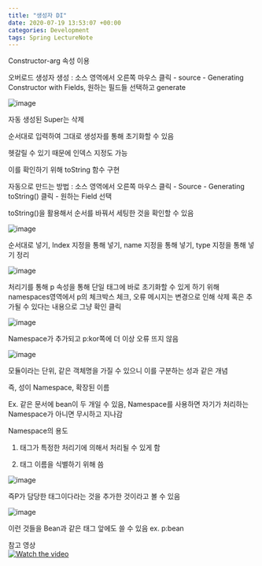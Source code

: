 ```yaml
---
title: "생성자 DI"
date: 2020-07-19 13:53:07 +00:00
categories: Development
tags: Spring LectureNote
---
```


Constructor-arg 속성 이용

오버로드 생성자 생성 : 소스 영역에서 오른쪽 마우스 클릭 - source - Generating Constructor with Fields, 원하는 필드들 선택하고 generate

![image](https://user-images.githubusercontent.com/24868649/87867400-634eb980-c9c7-11ea-8675-50add8d3f9b6.png)

자동 생성된 Super는 삭제

순서대로 입력하여 그대로 생성자를 통해 초기화할 수 있음

헷갈릴 수 있기 때문에 인덱스 지정도 가능

이를 확인하기 위해 toString 함수 구현

자동으로 만드는 방법 : 소스 영역에서 오른쪽 마우스 클릭 - Source - Generating toString() 클릭 - 원하는 Field 선택

toString()을 활용해서 순서를 바꿔서 세팅한 것을 확인할 수 있음

![image](https://user-images.githubusercontent.com/24868649/87867411-795c7a00-c9c7-11ea-9023-27eeefa969af.png)

순서대로 넣기, Index 지정을 통해 넣기, name 지정을 통해 넣기, type 지정을 통해 넣기 정리

![image](https://user-images.githubusercontent.com/24868649/87867415-8711ff80-c9c7-11ea-88e1-7cdd31656bda.png)

처리기를 통해 p 속성을 통해 단일 태그에 바로 초기화할 수 있게 하기 위해 namespaces영역에서 p의 체크박스 체크, 오류 메시지는 변경으로 인해 삭제 혹은 추가될 수 있다는 내용으로 그냥 확인 클릭

![image](https://user-images.githubusercontent.com/24868649/87867419-94c78500-c9c7-11ea-8cd9-128af310b865.png)

Namespace가 추가되고 p:kor쪽에 더 이상 오류 뜨지 않음

![image](https://user-images.githubusercontent.com/24868649/87867427-a741be80-c9c7-11ea-8657-4c317fc90649.png)

모듈이라는 단위, 같은 객체명을 가질 수 있으니 이를 구분하는 성과 같은 개념

즉, 성이 Namespace, 확장된 이름

Ex. 같은 문서에 bean이 두 개일 수 있음, Namespace를 사용하면 자기가 처리하는 Namespace가 아니면 무시하고 지나감

Namespace의 용도

1. 태그가 특정한 처리기에 의해서 처리될 수 있게 함

2. 태그 이름을 식별하기 위해 씀

![image](https://user-images.githubusercontent.com/24868649/87867448-bd4f7f00-c9c7-11ea-8170-36d20879fbb9.png)

즉P가 담당한 태그이다라는 것을 추가한 것이라고 볼 수 있음

![image](https://user-images.githubusercontent.com/24868649/87867457-c9d3d780-c9c7-11ea-87d4-fdcd63e2ca7a.png)

이런 것들을 Bean과 같은 태그 앞에도 쓸 수 있음 ex. p:bean

참고 영상  
[![Watch the video](https://img.youtube.com/vi/K_4xDEeDvk8/hqdefault.jpg)](https://youtu.be/K_4xDEeDvk8)
